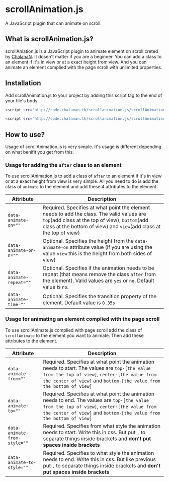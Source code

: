 # scrollAnimation.js
A JavaScript plugin that can animate on scroll.

## What is scrollAnimation.js?

scrollAniation.js is a JavaScript plugin to animate element on scroll creted by [ChalanaN]. It dosen't matter if you are a beginner. You can add a class to an element if it's in view or at a exact height from view. And you can animate an element complied with the page scroll with unlimited properties.

## Installation

Add scrollAnimation.js to your project by adding this script tag to the end of your file's body
```sh
<script src="http://code.chalanan.tk/scrollanimation.js/scrollAnimation.js"></script>
```
```sh
<script src="http://code.chalanan.tk/scrollanimation.js/scrollAnimation.min.js"></script>
```

## How to use?

Usage of scrollAnimation.js is very simple. It's usage is different depending on what benifit you get from this.

### Usage for adding the `after` class to an element

To use scrollAnimation.js to add a class of `after` to an element if it's in view or at a exact height from view is very simple. All you need to do is add the class of `animate` to the element and add these 4 attributes to the element.

| Attribute | Description |
| ------ | ------ |
| `data-animate-on=""` | Required. Specifies at what point the element needs to add the class. The valid values are `top`(add class at the top of view), `bottom`(add class at the bottom of view) and `view`(add class at the top of view) |
| `data-animate-on-n=""` | Optional. Specifies the height from the `data-animate-on` attribute value (if you are using the value `view` this is the height from both sides of view) |
| `data-animate-repeat=""` | Optional. Specifies if the animation needs to be repeat (that means remove the class `after` from the element). Valid values are `yes` or `no`. Default value is `no`. |
| `data-animate-time=""` | Optional. Specifies the transition property of the element. Default value is `0.35s` |

### Usage for animating an element complied with the page scroll

To use scrollAnimate.js complied with page scroll add the class of `scrollAnimate` to the element you want to animate. Then add these attributes to the element.

| Attribute | Description |
| ------ | ------ |
| `data-animate-from=""` | Required. Specifies at what point the animation needs to start. The values are `top-[the value from the top of view]`, `center-[the value from the center of view]` and `bottom-[the value from the bottom of view]` |
| `data-animate-to=""` | Required. Specifies at what point the animation needs to end. The values are `top-[the value from the top of view]`, `center-[the value from the center of view]` and `bottom-[the value from the bottom of view]` |
| `data-animate-from-style=""` | Required. Specifies from what style the animation needs to start. Write this in css. But put `,` to separate things inside brackets and **don't put spaces inside brackets** |
| `data-animate-to-style=""` | Required. Specifies to what style the animation needs to end. Write this in css. But like previous put `,` to separate things inside brackets and **don't put spaces inside brackets** |

[ChalanaN]: <https://chalanan.tk>
